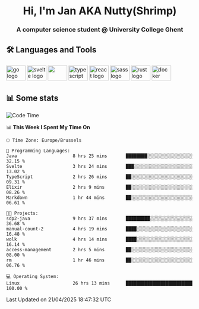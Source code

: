 <h1 align="center">Hi, I'm Jan AKA Nutty(Shrimp)</h1>
<h3 align="center">A computer science student @ University College Ghent</h3>

<h2 align="left">🛠️ Languages and Tools</h2>

###

<div align="left">
  <img src="https://cdn.jsdelivr.net/gh/devicons/devicon/icons/go/go-original.svg" height="40" width="52" alt="go logo"  />
  <img src="https://cdn.jsdelivr.net/gh/devicons/devicon@latest/icons/svelte/svelte-original.svg"  height="40" width="52" alt="svelte logo" />
  <img src="https://cdn.jsdelivr.net/gh/devicons/devicon@latest/icons/tailwindcss/tailwindcss-original.svg" height="40" width="52" />
  <img src="https://cdn.jsdelivr.net/gh/devicons/devicon/icons/typescript/typescript-original.svg" height="40" width="52" alt="typescript logo"  />
  <img src="https://cdn.jsdelivr.net/gh/devicons/devicon/icons/react/react-original.svg" height="40" width="52" alt="react logo"  />
  <img src="https://cdn.jsdelivr.net/gh/devicons/devicon/icons/sass/sass-original.svg" height="40" width="52" alt="sass logo"  />
  <img src="https://cdn.jsdelivr.net/gh/devicons/devicon@latest/icons/rust/rust-original.svg" height="40" width="52" alt="rust logo" />
  <img src="https://cdn.jsdelivr.net/gh/devicons/devicon/icons/docker/docker-original.svg" height="40" width="52" alt="docker logo"  />
</div>

<h2>📊 Some stats</h2>

<!--START_SECTION:waka-->
![Code Time](http://img.shields.io/badge/Code%20Time-5%2C849%20hrs%2039%20mins-blue)

📊 **This Week I Spent My Time On** 

```text
🕑︎ Time Zone: Europe/Brussels

💬 Programming Languages: 
Java                     8 hrs 25 mins       ████████░░░░░░░░░░░░░░░░░   32.15 % 
Svelte                   3 hrs 24 mins       ███░░░░░░░░░░░░░░░░░░░░░░   13.02 % 
TypeScript               2 hrs 26 mins       ██░░░░░░░░░░░░░░░░░░░░░░░   09.31 % 
Elixir                   2 hrs 9 mins        ██░░░░░░░░░░░░░░░░░░░░░░░   08.26 % 
Markdown                 1 hr 44 mins        ██░░░░░░░░░░░░░░░░░░░░░░░   06.61 % 

🐱‍💻 Projects: 
sdp2-java                9 hrs 37 mins       █████████░░░░░░░░░░░░░░░░   36.68 % 
manual-count-2           4 hrs 19 mins       ████░░░░░░░░░░░░░░░░░░░░░   16.48 % 
wolk                     4 hrs 14 mins       ████░░░░░░░░░░░░░░░░░░░░░   16.14 % 
access-management        2 hrs 5 mins        ██░░░░░░░░░░░░░░░░░░░░░░░   08.00 % 
rm                       1 hr 46 mins        ██░░░░░░░░░░░░░░░░░░░░░░░   06.76 % 

💻 Operating System: 
Linux                    26 hrs 13 mins      █████████████████████████   100.00 % 
```


 Last Updated on 21/04/2025 18:47:32 UTC
<!--END_SECTION:waka-->
